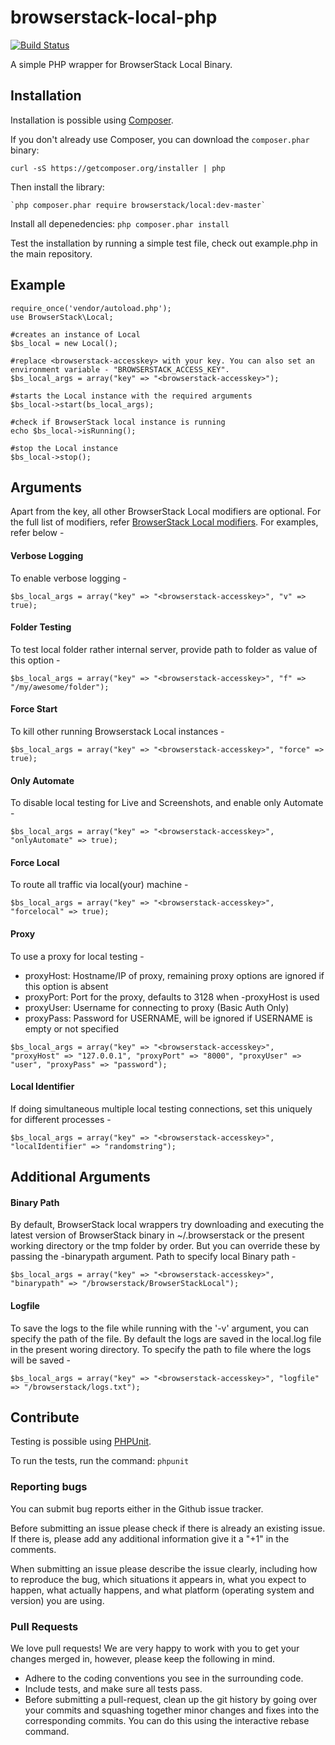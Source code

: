 # browserstack-local-php

[![Build Status](https://travis-ci.org/browserstack/browserstack-local-php.svg?branch=master)](https://travis-ci.org/browserstack/browserstack-local-php)

A simple PHP wrapper for BrowserStack Local Binary.

## Installation

Installation is possible using [Composer](https://getcomposer.org/).

If you don't already use Composer, you can download the `composer.phar` binary:

    curl -sS https://getcomposer.org/installer | php

Then install the library:

    `php composer.phar require browserstack/local:dev-master`

Install all depenedencies:
    `php composer.phar install`

Test the installation by running a simple test file, check out example.php in the main repository. 

## Example

```
require_once('vendor/autoload.php');
use BrowserStack\Local;

#creates an instance of Local
$bs_local = new Local();

#replace <browserstack-accesskey> with your key. You can also set an environment variable - "BROWSERSTACK_ACCESS_KEY".
$bs_local_args = array("key" => "<browserstack-accesskey>");

#starts the Local instance with the required arguments
$bs_local->start(bs_local_args);

#check if BrowserStack local instance is running
echo $bs_local->isRunning();

#stop the Local instance
$bs_local->stop();

```

## Arguments

Apart from the key, all other BrowserStack Local modifiers are optional. For the full list of modifiers, refer [BrowserStack Local modifiers](https://www.browserstack.com/local-testing#modifiers). For examples, refer below -  

#### Verbose Logging
To enable verbose logging - 
```
$bs_local_args = array("key" => "<browserstack-accesskey>", "v" => true);
```

#### Folder Testing
To test local folder rather internal server, provide path to folder as value of this option - 
```
$bs_local_args = array("key" => "<browserstack-accesskey>", "f" => "/my/awesome/folder");
```

#### Force Start 
To kill other running Browserstack Local instances - 
```
$bs_local_args = array("key" => "<browserstack-accesskey>", "force" => true);
```

#### Only Automate
To disable local testing for Live and Screenshots, and enable only Automate - 
```
$bs_local_args = array("key" => "<browserstack-accesskey>", "onlyAutomate" => true);
```

#### Force Local
To route all traffic via local(your) machine - 
```
$bs_local_args = array("key" => "<browserstack-accesskey>", "forcelocal" => true);
```

#### Proxy
To use a proxy for local testing -  

* proxyHost: Hostname/IP of proxy, remaining proxy options are ignored if this option is absent
* proxyPort: Port for the proxy, defaults to 3128 when -proxyHost is used
* proxyUser: Username for connecting to proxy (Basic Auth Only)
* proxyPass: Password for USERNAME, will be ignored if USERNAME is empty or not specified

```
$bs_local_args = array("key" => "<browserstack-accesskey>", "proxyHost" => "127.0.0.1", "proxyPort" => "8000", "proxyUser" => "user", "proxyPass" => "password");
```

#### Local Identifier
If doing simultaneous multiple local testing connections, set this uniquely for different processes - 
```
$bs_local_args = array("key" => "<browserstack-accesskey>", "localIdentifier" => "randomstring");
```

## Additional Arguments

#### Binary Path

By default, BrowserStack local wrappers try downloading and executing the latest version of BrowserStack binary in ~/.browserstack or the present working directory or the tmp folder by order. But you can override these by passing the -binarypath argument.
Path to specify local Binary path -
```
$bs_local_args = array("key" => "<browserstack-accesskey>", "binarypath" => "/browserstack/BrowserStackLocal");
```

#### Logfile
To save the logs to the file while running with the '-v' argument, you can specify the path of the file. By default the logs are saved in the local.log file in the present woring directory. 
To specify the path to file where the logs will be saved - 
```
$bs_local_args = array("key" => "<browserstack-accesskey>", "logfile" => "/browserstack/logs.txt");
```

## Contribute

Testing is possible using [PHPUnit](https://phpunit.de/).

To run the tests, run the command: `phpunit`

### Reporting bugs

You can submit bug reports either in the Github issue tracker.

Before submitting an issue please check if there is already an existing issue. If there is, please add any additional information give it a "+1" in the comments.

When submitting an issue please describe the issue clearly, including how to reproduce the bug, which situations it appears in, what you expect to happen, what actually happens, and what platform (operating system and version) you are using.

### Pull Requests

We love pull requests! We are very happy to work with you to get your changes merged in, however, please keep the following in mind.

* Adhere to the coding conventions you see in the surrounding code.
* Include tests, and make sure all tests pass.
* Before submitting a pull-request, clean up the git history by going over your commits and squashing together minor changes and fixes into the corresponding commits. You can do this using the interactive rebase command.
